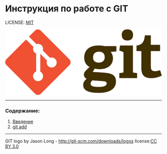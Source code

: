 # Инструкция по работе с GIT


LICENSE: [MIT](./license.md)

![git-logo](./assets/1280px-Git-logo.svg.png)

---

### Содержание:
1. [Введение](./02_introduction.md)
2. [git add](./03_add.md) 



---

GIT logo by Jason Long - http://git-scm.com/downloads/logos
license:[CC BY 3.0](https://creativecommons.org/licenses/by/3.0/)
